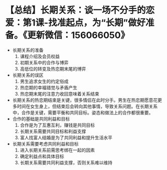 # 【总结】长期关系：谈一场不分手的恋爱：第1课-找准起点，为“长期”做好准备。《更新微信：156066050》

-   长期关系的准备
    1.  课程介绍及会员权益
    2.  初期关系中的合作与博弈
    3.  高低位的转变及热恋期末尾的博弈
-   长期关系的误区
    1.  男生追求女生的约定俗成
    2.  热恋期的幸福错觉与矛盾产生
    3.  热恋期末尾的注意力收回意味着关系结束
-   长期关系的热恋期结束是关键，很多情侣在此时分手。男生在热恋期愿意花更多时间在女生身上，但结束后会转向其他事情，导致关系问题。在长期关系中，合作是关键，需要平衡和共同目标。姿态和做法上的合作都很重要。
-   合作的基础是共同利益和目标
    1.  合作是为了互惠互利，赚钱是共同目标
    2.  长期关系需要共同目标和利益支撑
    3.  富人找富人结婚是为了共同利益和提升生活水平
-   长期关系需要考虑共同利益和目标
    1.  进入长期关系前需思考绑在一起的因素
    2.  确定利益点和具体目标
    3.  长期关系需要共同利益支撑，否则关系难以维持